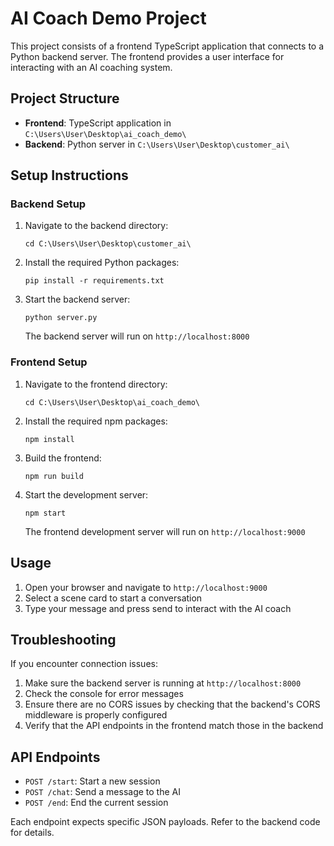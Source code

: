 # AI Coach Demo Project

This project consists of a frontend TypeScript application that connects to a Python backend server. The frontend provides a user interface for interacting with an AI coaching system.

## Project Structure

- **Frontend**: TypeScript application in `C:\Users\User\Desktop\ai_coach_demo\`
- **Backend**: Python server in `C:\Users\User\Desktop\customer_ai\`

## Setup Instructions

### Backend Setup

1. Navigate to the backend directory:
   ```
   cd C:\Users\User\Desktop\customer_ai\
   ```

2. Install the required Python packages:
   ```
   pip install -r requirements.txt
   ```

3. Start the backend server:
   ```
   python server.py
   ```
   
   The backend server will run on `http://localhost:8000`

### Frontend Setup

1. Navigate to the frontend directory:
   ```
   cd C:\Users\User\Desktop\ai_coach_demo\
   ```

2. Install the required npm packages:
   ```
   npm install
   ```

3. Build the frontend:
   ```
   npm run build
   ```

4. Start the development server:
   ```
   npm start
   ```
   
   The frontend development server will run on `http://localhost:9000`

## Usage

1. Open your browser and navigate to `http://localhost:9000`
2. Select a scene card to start a conversation
3. Type your message and press send to interact with the AI coach

## Troubleshooting

If you encounter connection issues:

1. Make sure the backend server is running at `http://localhost:8000`
2. Check the console for error messages
3. Ensure there are no CORS issues by checking that the backend's CORS middleware is properly configured
4. Verify that the API endpoints in the frontend match those in the backend

## API Endpoints

- `POST /start`: Start a new session
- `POST /chat`: Send a message to the AI
- `POST /end`: End the current session

Each endpoint expects specific JSON payloads. Refer to the backend code for details.
